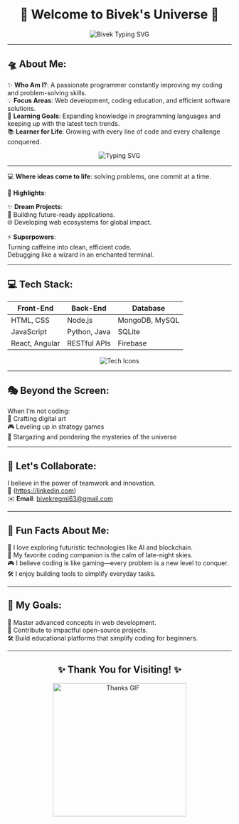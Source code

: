 <h1 align="center">🌌 Welcome to Bivek's Universe 🌌</h1>
<p align="center">
  <img src="https://readme-typing-svg.herokuapp.com?color=%2336BCF7&size=30&center=true&vCenter=true&lines=Hi,+Bivek!+Welcome+to+my+GitHub!" alt="Bivek Typing SVG" />
</p>

---

## 🛸 About Me:
✨ **Who Am I?**: A passionate programmer constantly improving my coding and problem-solving skills.  
💡 **Focus Areas**: Web development, coding education, and efficient software solutions.  
🌱 **Learning Goals**: Expanding knowledge in programming languages and keeping up with the latest tech trends.  
📚 **Learner for Life**: Growing with every line of code and every challenge conquered.
<p align="center">
  <img src="https://readme-typing-svg.herokuapp.com?color=%2336BCF7&size=30&center=true&vCenter=true&lines=I+am+a+Code+Alchemist;I+build+dreams+with+logic;I+am+a+lifelong+learner;Welcome+to+my+GitHub+Universe!" alt="Typing SVG" />
</p>

---

💻 **Where ideas come to life**:
solving problems, one commit at a time.

🔮 **Highlights**:

✨ **Dream Projects**:  
🚀 Building future-ready applications.  
🌐 Developing web ecosystems for global impact.

⚡ **Superpowers**:  
Turning caffeine into clean, efficient code.  
Debugging like a wizard in an enchanted terminal.

---

## 💻 Tech Stack:

| **Front-End**        | **Back-End**       | **Database**        |
|----------------------|--------------------|---------------------|
| HTML, CSS            | Node.js            | MongoDB, MySQL      |
| JavaScript           | Python, Java       | SQLite              |
| React, Angular       | RESTful APIs       | Firebase            |

<p align="center">
  <img src="https://skillicons.dev/icons?i=html,css,js,react,nodejs,python,java,docker,mongodb,mysql,kubernetes" alt="Tech Icons" />
</p>

---

## 🎭 Beyond the Screen:
When I’m not coding:  
🎨 Crafting digital art  
🎮 Leveling up in strategy games  
🌌 Stargazing and pondering the mysteries of the universe

---

## 🚀 Let's Collaborate:
I believe in the power of teamwork and innovation.  
🔗 (https://linkedin.com)  
✉️ **Email**: bivekregmi63@gmail.com

---

## 🌟 Fun Facts About Me:
🚀 I love exploring futuristic technologies like AI and blockchain.  
🌌 My favorite coding companion is the calm of late-night skies.  
🎮 I believe coding is like gaming—every problem is a new level to conquer.  
🛠️ I enjoy building tools to simplify everyday tasks.

---

## 🎯 My Goals:
🌱 Master advanced concepts in web development.  
🤝 Contribute to impactful open-source projects.  
🛠️ Build educational platforms that simplify coding for beginners.

---

<h2 align="center">✨ Thank You for Visiting! ✨</h2>  
<p align="center">  
  <img src="https://media.giphy.com/media/xT9IgzoKnwFNmISR8I/giphy.gif" alt="Thanks GIF" width="300"/>  
</p>
